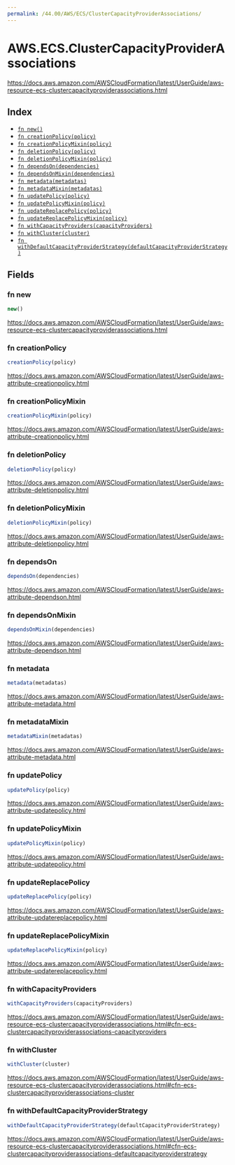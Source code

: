 ```yaml
---
permalink: /44.00/AWS/ECS/ClusterCapacityProviderAssociations/
---
```


# AWS.ECS.ClusterCapacityProviderAssociations

https://docs.aws.amazon.com/AWSCloudFormation/latest/UserGuide/aws-resource-ecs-clustercapacityproviderassociations.html

## Index

* [`fn new()`](#fn-new)
* [`fn creationPolicy(policy)`](#fn-creationpolicy)
* [`fn creationPolicyMixin(policy)`](#fn-creationpolicymixin)
* [`fn deletionPolicy(policy)`](#fn-deletionpolicy)
* [`fn deletionPolicyMixin(policy)`](#fn-deletionpolicymixin)
* [`fn dependsOn(dependencies)`](#fn-dependson)
* [`fn dependsOnMixin(dependencies)`](#fn-dependsonmixin)
* [`fn metadata(metadatas)`](#fn-metadata)
* [`fn metadataMixin(metadatas)`](#fn-metadatamixin)
* [`fn updatePolicy(policy)`](#fn-updatepolicy)
* [`fn updatePolicyMixin(policy)`](#fn-updatepolicymixin)
* [`fn updateReplacePolicy(policy)`](#fn-updatereplacepolicy)
* [`fn updateReplacePolicyMixin(policy)`](#fn-updatereplacepolicymixin)
* [`fn withCapacityProviders(capacityProviders)`](#fn-withcapacityproviders)
* [`fn withCluster(cluster)`](#fn-withcluster)
* [`fn withDefaultCapacityProviderStrategy(defaultCapacityProviderStrategy)`](#fn-withdefaultcapacityproviderstrategy)

## Fields

### fn new

```ts
new()
```

https://docs.aws.amazon.com/AWSCloudFormation/latest/UserGuide/aws-resource-ecs-clustercapacityproviderassociations.html

### fn creationPolicy

```ts
creationPolicy(policy)
```

https://docs.aws.amazon.com/AWSCloudFormation/latest/UserGuide/aws-attribute-creationpolicy.html

### fn creationPolicyMixin

```ts
creationPolicyMixin(policy)
```

https://docs.aws.amazon.com/AWSCloudFormation/latest/UserGuide/aws-attribute-creationpolicy.html

### fn deletionPolicy

```ts
deletionPolicy(policy)
```

https://docs.aws.amazon.com/AWSCloudFormation/latest/UserGuide/aws-attribute-deletionpolicy.html

### fn deletionPolicyMixin

```ts
deletionPolicyMixin(policy)
```

https://docs.aws.amazon.com/AWSCloudFormation/latest/UserGuide/aws-attribute-deletionpolicy.html

### fn dependsOn

```ts
dependsOn(dependencies)
```

https://docs.aws.amazon.com/AWSCloudFormation/latest/UserGuide/aws-attribute-dependson.html

### fn dependsOnMixin

```ts
dependsOnMixin(dependencies)
```

https://docs.aws.amazon.com/AWSCloudFormation/latest/UserGuide/aws-attribute-dependson.html

### fn metadata

```ts
metadata(metadatas)
```

https://docs.aws.amazon.com/AWSCloudFormation/latest/UserGuide/aws-attribute-metadata.html

### fn metadataMixin

```ts
metadataMixin(metadatas)
```

https://docs.aws.amazon.com/AWSCloudFormation/latest/UserGuide/aws-attribute-metadata.html

### fn updatePolicy

```ts
updatePolicy(policy)
```

https://docs.aws.amazon.com/AWSCloudFormation/latest/UserGuide/aws-attribute-updatepolicy.html

### fn updatePolicyMixin

```ts
updatePolicyMixin(policy)
```

https://docs.aws.amazon.com/AWSCloudFormation/latest/UserGuide/aws-attribute-updatepolicy.html

### fn updateReplacePolicy

```ts
updateReplacePolicy(policy)
```

https://docs.aws.amazon.com/AWSCloudFormation/latest/UserGuide/aws-attribute-updatereplacepolicy.html

### fn updateReplacePolicyMixin

```ts
updateReplacePolicyMixin(policy)
```

https://docs.aws.amazon.com/AWSCloudFormation/latest/UserGuide/aws-attribute-updatereplacepolicy.html

### fn withCapacityProviders

```ts
withCapacityProviders(capacityProviders)
```

https://docs.aws.amazon.com/AWSCloudFormation/latest/UserGuide/aws-resource-ecs-clustercapacityproviderassociations.html#cfn-ecs-clustercapacityproviderassociations-capacityproviders

### fn withCluster

```ts
withCluster(cluster)
```

https://docs.aws.amazon.com/AWSCloudFormation/latest/UserGuide/aws-resource-ecs-clustercapacityproviderassociations.html#cfn-ecs-clustercapacityproviderassociations-cluster

### fn withDefaultCapacityProviderStrategy

```ts
withDefaultCapacityProviderStrategy(defaultCapacityProviderStrategy)
```

https://docs.aws.amazon.com/AWSCloudFormation/latest/UserGuide/aws-resource-ecs-clustercapacityproviderassociations.html#cfn-ecs-clustercapacityproviderassociations-defaultcapacityproviderstrategy